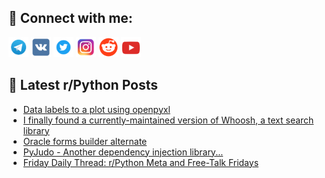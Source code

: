 ## 🔎 Connect with me:
[<img src="https://github.com/bullbesh/bullbesh/blob/main/images/Telegram.png" width="32" height="32" />](https://t.me/bullbesh)
[<img src="https://github.com/bullbesh/bullbesh/blob/main/images/VK.png" width="32" height="32" />](https://vk.com/bullbesh)
[<img src="https://github.com/bullbesh/bullbesh/blob/main/images/Twitter.png" width="32" height="32" />](https://twitter.com/bullbesh1)
[<img src="https://github.com/bullbesh/bullbesh/blob/main/images/Instagram.png" width="32" height="32" />](https://www.instagram.com/bullbesh)
[<img src="https://github.com/bullbesh/bullbesh/blob/main/images/Reddit.png" width="32" height="32" />](https://www.reddit.com/user/bullbesh)
[<img src="https://github.com/bullbesh/bullbesh/blob/main/images/YouTube.png" width="32" height="32" />](https://www.youtube.com/channel/UCtfjRs6uzgq5mfm8S06WTcg)

## 📕 Latest r/Python Posts
<!-- BLOG-POST-LIST:START -->
- [Data labels to a plot using openpyxl](https://www.reddit.com/r/Python/comments/1gmbjp5/data_labels_to_a_plot_using_openpyxl/)
- [I finally found a currently-maintained version of Whoosh, a text search library](https://www.reddit.com/r/Python/comments/1gm8ovf/i_finally_found_a_currentlymaintained_version_of/)
- [Oracle forms builder alternate](https://www.reddit.com/r/Python/comments/1gm6hp1/oracle_forms_builder_alternate/)
- [PyJudo - Another dependency injection library...](https://www.reddit.com/r/Python/comments/1gm6bdf/pyjudo_another_dependency_injection_library/)
- [Friday Daily Thread: r/Python Meta and Free-Talk Fridays](https://www.reddit.com/r/Python/comments/1gm53zx/friday_daily_thread_rpython_meta_and_freetalk/)
<!-- BLOG-POST-LIST:END -->

